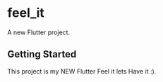 # feel_it

A new Flutter project.

## Getting Started

This project is my NEW Flutter Feel it lets Have it :).

